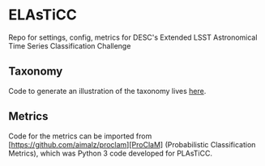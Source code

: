# ELAsTiCC
Repo for settings, config, metrics for DESC's Extended LSST Astronomical Time Series Classification Challenge

## Taxonomy
Code to generate an illustration of the taxonomy lives [here](https://github.com/plasticc/taxonomy).

## Metrics
Code for the metrics can be imported from [https://github.com/aimalz/proclam][ProClaM] (Probabilistic Classification Metrics), which was Python 3 code developed for PLAsTiCC.

